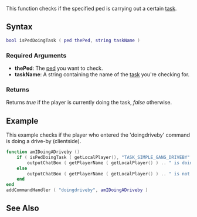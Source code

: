 This function checks if the specified ped is carrying out a certain [task](/docs/List_of_player_tasks.md "wikilink").

Syntax
------

``` lua
bool isPedDoingTask ( ped thePed, string taskName )
```

### Required Arguments

-   **thePed**: The [ped](/docs/ped.md "wikilink") you want to check.
-   **taskName**: A string containing the name of the [task](/docs/List_of_player_tasks.md "wikilink") you're checking for.

### Returns

Returns *true* if the player is currently doing the task, *false* otherwise.

Example
-------

This example checks if the player who entered the 'doingdriveby' command is doing a drive-by (clientside).

``` lua
function amIDoingADriveby ()
    if ( isPedDoingTask ( getLocalPlayer(), "TASK_SIMPLE_GANG_DRIVEBY" ) ) then
        outputChatBox ( getPlayerName ( getLocalPlayer() ) .. " is doing a driveby!" )
    else
        outputChatBox ( getPlayerName ( getLocalPlayer() ) .. " is not doing a driveby" )
    end
end
addCommandHandler ( "doingdriveby", amIDoingADriveby )
```

See Also
--------
